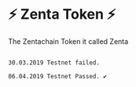 # :zap: Zenta Token :zap:

The Zentachain Token it called Zenta

````

30.03.2019 Testnet failed.

06.04.2019 Testnet Passed. ✔️
